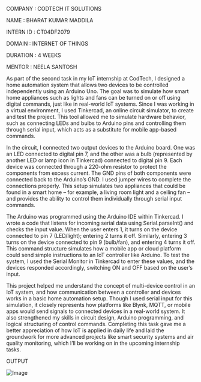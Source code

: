 COMPANY : CODTECH IT SOLUTIONS

NAME : BHARAT KUMAR MADDILA

INTERN ID : CT04DF2079

DOMAIN : INTERNET OF THINGS

DURATION : 4 WEEKS

MENTOR : NEELA SANTOSH

As part of the second task in my IoT internship at CodTech, I designed a home automation system that allows two devices to be controlled independently using an Arduino Uno. The goal was to simulate how smart home appliances such as lights and fans can be turned on or off using digital commands, just like in real-world IoT systems. Since I was working in a virtual environment, I used Tinkercad, an online circuit simulator, to create and test the project. This tool allowed me to simulate hardware behavior, such as connecting LEDs and bulbs to Arduino pins and controlling them through serial input, which acts as a substitute for mobile app-based commands.

In the circuit, I connected two output devices to the Arduino board. One was an LED connected to digital pin 7, and the other was a bulb (represented by another LED or lamp icon in Tinkercad) connected to digital pin 9. Each device was connected through a 220-ohm resistor to protect the components from excess current. The GND pins of both components were connected back to the Arduino’s GND. I used jumper wires to complete the connections properly. This setup simulates two appliances that could be found in a smart home – for example, a living room light and a ceiling fan – and provides the ability to control them individually through serial input commands.

The Arduino was programmed using the Arduino IDE within Tinkercad. I wrote a code that listens for incoming serial data using Serial.parseInt() and checks the input value. When the user enters 1, it turns on the device connected to pin 7 (LED/light); entering 2 turns it off. Similarly, entering 3 turns on the device connected to pin 9 (bulb/fan), and entering 4 turns it off. This command structure simulates how a mobile app or cloud platform could send simple instructions to an IoT controller like Arduino. To test the system, I used the Serial Monitor in Tinkercad to enter these values, and the devices responded accordingly, switching ON and OFF based on the user’s input.

This project helped me understand the concept of multi-device control in an IoT system, and how communication between a controller and devices works in a basic home automation setup. Though I used serial input for this simulation, it closely represents how platforms like Blynk, MQTT, or mobile apps would send signals to connected devices in a real-world system. It also strengthened my skills in circuit design, Arduino programming, and logical structuring of control commands. Completing this task gave me a better appreciation of how IoT is applied in daily life and laid the groundwork for more advanced projects like smart security systems and air quality monitoring, which I’ll be working on in the upcoming internship tasks.

OUTPUT

![Image](https://github.com/user-attachments/assets/d24b5dc0-9f91-4068-b3c9-f8ddee5cd5ad)
